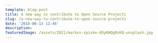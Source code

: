 ```yaml
---
template: blog-post
title: A new way to contribute to Open Source Projects
slug: /a-new-way-to-contribute-to-open-source-projects
date: '2018-06-13 12:46'
description: 
featuredImage: /assets/2021/markus-spiske-8OyKWQgBsKQ-unsplash.jpg
---
```


